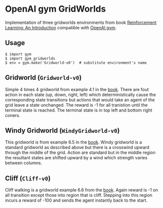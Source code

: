 # OpenAI gym GridWorlds

Implementation of three gridworlds environments
from book [Reinforcement Learning: An Introduction][book]
compatible with [OpenAI gym][gym].

[gym]: https://github.com/openai/gym
[book]: http://incompleteideas.net/book/the-book-2nd.html

## Usage

	$ import gym
	$ import gym_gridworlds
	$ env = gym.make('Gridworld-v0')  # substitute environment's name

## Gridworld (`Gridworld-v0`)

Simple 4 times 4 gridworld from example 4.1 in the [book].
There are fout action in each state (up, down, right, left)
which deterministically cause the corresponding state transitions
but actions that would take an agent of the grid leave a state unchanged.
The reward is -1 for all tranistion until the terminal state is reached.
The terminal state is in top left and bottom right coners.

## Windy Gridworld (`WindyGridworld-v0`)

This gridworld is from example 6.5 in the [book].
Windy gridworld is a standard gridworld as described above
but there is a crosswind upward through the middle of the grid.
Action are standard but in the middle region the resultant states are
shifted upward by a wind which strength varies between columns.

## Cliff (`Cliff-v0`)

Cliff walking is a gridworld example 6.6 from the [book].
Again reward is -1 on all transition except those into region
that is cliff.
Stepping into this region incurs a reward of -100
and sends the agent instantly back to the start.
